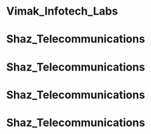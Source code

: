 # Vimak_Infotech_Labs
# Shaz_Telecommunications
# Shaz_Telecommunications
# Shaz_Telecommunications
# Shaz_Telecommunications
